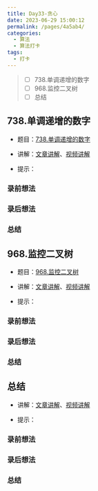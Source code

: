 ```yaml
---
title: Day33-贪心
date: 2023-06-29 15:00:12
permalink: /pages/4a5ab4/
categories:
  - 算法
  - 算法打卡
tags:
  - 打卡
---
```


>  - [ ] 738.单调递增的数字
>  - [ ] 968.监控二叉树
>  - [ ] 总结

<!-- more -->

## 738.单调递增的数字

+ 题目：[738.单调递增的数字]()

+ 讲解：[文章讲解]()、[视频讲解]()

+ 提示：



### 录前想法



### 录后想法



### 总结



## 968.监控二叉树

+ 题目：[968.监控二叉树]()

+ 讲解：[文章讲解]()、[视频讲解]()

+ 提示：



### 录前想法

### 录后想法

### 总结



## 总结

+ 讲解：[文章讲解]()、[视频讲解]()

+ 提示：



### 录前想法

### 录后想法

### 总结